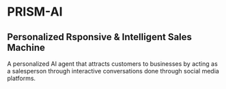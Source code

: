 # PRISM-AI

## Personalized Rsponsive &amp; Intelligent Sales Machine

A personalized AI agent that attracts customers to businesses by acting as a salesperson through interactive conversations done through social media platforms.
